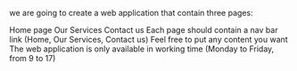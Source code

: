  we are going to create a web application that contain three pages:

Home page 
Our Services
Contact us
Each page should contain a nav bar link (Home, Our Services, Contact us)
Feel free to put any content you want 
The web application is only available in working time (Monday to Friday,  from 9 to 17) 